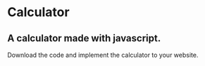 # Calculator
## A calculator made with javascript.

Download the code and implement the calculator to your website.
